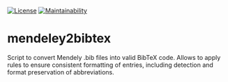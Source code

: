 [![License](https://img.shields.io/badge/License-Apache%202.0-blue.svg)](https://opensource.org/licenses/Apache-2.0)
[![Maintainability](https://api.codeclimate.com/v1/badges/d3fac4002de417b44b67/maintainability)](https://codeclimate.com/github/LWollatz/mendeley2bibtex/maintainability) 

# mendeley2bibtex
Script to convert Mendely .bib files into valid BibTeX code. Allows to apply rules to ensure consistent formatting of entries, including detection and format preservation of abbreviations.
